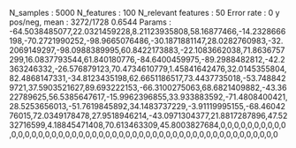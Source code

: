 N_samples                     : 5000
N_features                    : 100
N_relevant features           : 50
Error rate                    : 0
y pos/neg, mean               : 3272/1728 0.6544
Params                        : -64.5038485077,22.0321459228,8.21123935808,58.16877466,-14.2328666198,-70.2721990252,-98.9665076486,-30.1871881147,28.0282760983,-32.2069149297,-98.0988389995,60.8422173883,-22.1083662038,71.8636757299,16.0837793544,61.840180776,-84.6400459975,-89.2988482812,-42.2363246332,-26.576879123,70.4734610779,1.45841642476,32.0145355804,82.4868147331,-34.8123435198,62.6651186517,73.4437735018,-53.7488429721,37.5903521627,89.693222153,-66.3100275063,68.6821409882,-43.3622789625,56.5385647617,-15.9962396855,33.933883592,-71.4808400421,28.5253656013,-51.7619845892,34.1483737229,-3.91119995155,-68.4604276015,72.0349178478,27.9518946214,-43.0971304377,21.8817287896,47.5232716599,4.18845471408,70.613463309,45.8003827684,0,0,0,0,0,0,0,0,0,0,0,0,0,0,0,0,0,0,0,0,0,0,0,0,0,0,0,0,0,0,0,0,0,0,0,0,0,0,0,0,0,0,0,0,0,0,0,0,0,0
